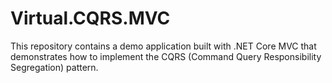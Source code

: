 # Virtual.CQRS.MVC
This repository contains a demo application built with .NET Core MVC that demonstrates how to implement the CQRS (Command Query Responsibility Segregation) pattern.
